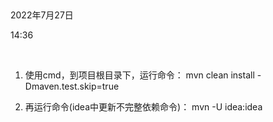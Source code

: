 

2022年7月27日

14:36

 

1.  使用cmd，到项目根目录下，运行命令： mvn clean install -Dmaven.test.skip=true

2.  再运行命令(idea中更新不完整依赖命令)： mvn -U idea:idea
